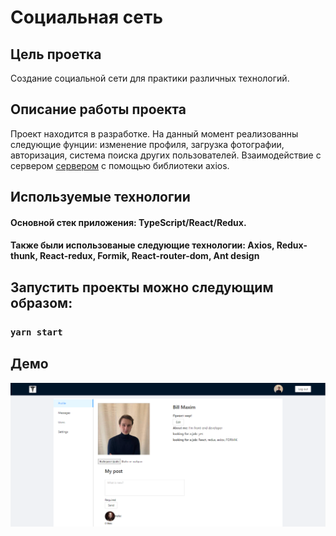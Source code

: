 # Социальная сеть

## Цель проетка
Создание социальной сети для практики различных технологий.

## Описание работы проекта
Проект находится в разработке.  На данный момент реализованны следующие фунции: изменение профиля, загрузка фотографии, авторизация, система поиска других пользователей. Взаимодействие с сервером [сервером](https://social-network.samuraijs.com/docs) с помощью библиотеки axios.

## Используемые технологии
#### Основной стек приложения: TypeScript/React/Redux.
#### Также были использованые следующие технологии: Axios, Redux-thunk, React-redux, Formik, React-router-dom, Ant design

## Запустить проекты можно следующим образом:
### `yarn start`

## Демо
![](https://github.com/Maksimushka/Portfolio/blob/main/src/assets/network.png)
